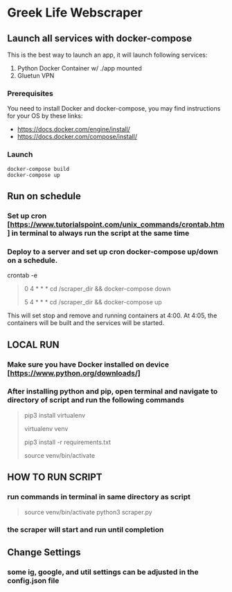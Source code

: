 # Greek Life Webscraper

## Launch all services with docker-compose

This is the best way to launch an app, it will launch following services:

1) Python Docker Container w/ ./app mounted
2) Gluetun VPN

### Prerequisites

You need to install Docker and docker-compose, you may find instructions
for your OS by these links:

- https://docs.docker.com/engine/install/
- https://docs.docker.com/compose/install/

### Launch

```
docker-compose build  
docker-compose up
```

## Run on schedule

### Set up cron [https://www.tutorialspoint.com/unix_commands/crontab.htm] in terminal to always run the script at the same time

### Deploy to a server and set up cron docker-compose up/down on a schedule. 

crontab -e

> 0 4 * * * cd /scraper_dir && docker-compose down
>
> 5 4 * * * cd /scraper_dir && docker-compose up

This will set stop and remove and running containers at 4:00. At 4:05, the containers will be built and the services will be started.


## LOCAL RUN

### Make sure you have Docker installed on device [https://www.python.org/downloads/]

### After installing python and pip, open terminal and navigate to directory of script and run the following commands

> pip3 install virtualenv
>
> virtualenv venv
>
> pip3 install -r requirements.txt
>
> source venv/bin/activate

## HOW TO RUN SCRIPT

### run commands in terminal in same directory as script

> source venv/bin/activate
> python3 scraper.py

### the scraper will start and run until completion

## Change Settings

### some ig, google, and util settings can be adjusted in the config.json file
